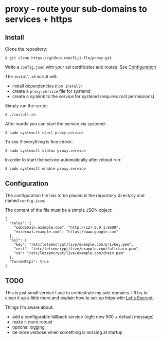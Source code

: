 # proxy - route your sub-domains to services + https

## Install

Clone the repository:
```
$ git clone https://github.com/fiji-flo/proxy.git
```

Write a `config.json` with your ssl certificates and routes. See [Configuration](#configuration)

The `install.sh` script will:

* install dependencies (`npm install`)
* create a `proxy.service` file for systemd
* create a symlink to the service for systemd (requires root permissions)

Simply run the script:
```
$ ./install.sh
```

After wards you can start the service via systemd:
```
$ sudo systemctl start proxy.service
```

To see if everything is fine check:
```
$ sudo systemctl status proxy.service
```

In order to start the service automatically after reboot run:
```
$ sudo systemctl enable proxy.service
```

## Configuration

The configuration file has to be placed in the repository directory and named `config.json`.

The content of the file must be a simple JSON object:

```
{
  "rules": {
    "subdomain.example.com": "http://127.0.0.1:8888",
    "external.example.com": "https://www.google.com"
  },
  "ssl": {
    "key": "/etc/letsencrypt/live/example.com/privkey.pem",
    "cert": "/etc/letsencrypt/live/example.com/fullchain.pem",
    "ca": "/etc/letsencrypt/live/example.com/chain.pem"
  },
  "forceHttps": true
}
```

## TODO

This is just small service I use to orchestrate my sub-domains. I'll try to clean it up a
little more and explain how to set-up https with [Let's Encrypt](https://letsencrypt.org/).

Things I'm aware about:

* add a configurable fallback service (right now 500 + default message)
* make it more robust
* optional logging
* be more verbose when something is missing at startup

